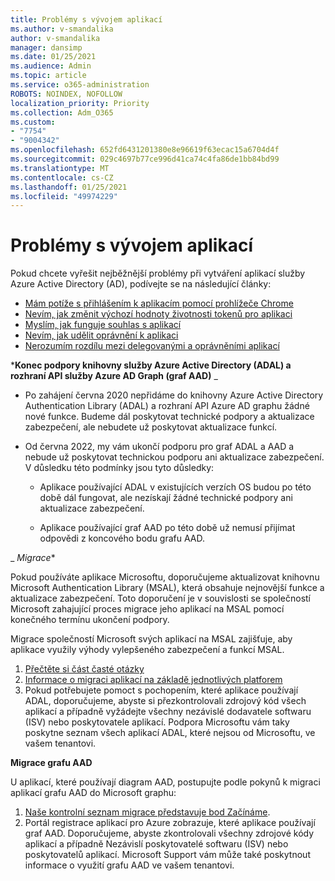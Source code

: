 ```yaml
---
title: Problémy s vývojem aplikací
ms.author: v-smandalika
author: v-smandalika
manager: dansimp
ms.date: 01/25/2021
ms.audience: Admin
ms.topic: article
ms.service: o365-administration
ROBOTS: NOINDEX, NOFOLLOW
localization_priority: Priority
ms.collection: Adm_O365
ms.custom:
- "7754"
- "9004342"
ms.openlocfilehash: 652fd6431201380e8e96619f63ecac15a6704d4f
ms.sourcegitcommit: 029c4697b77ce996d41ca74c4fa86de1bb84bd99
ms.translationtype: MT
ms.contentlocale: cs-CZ
ms.lasthandoff: 01/25/2021
ms.locfileid: "49974229"
---
```

# <a name="issues-developing-applications"></a>Problémy s vývojem aplikací

Pokud chcete vyřešit nejběžnější problémy při vytváření aplikací služby Azure Active Directory (AD), podívejte se na následující články:

- [Mám potíže s přihlášením k aplikacím pomocí prohlížeče Chrome](https://docs.microsoft.com/office365/troubleshoot/miscellaneous/chrome-behavior-affects-applications) 
- [Nevím, jak změnit výchozí hodnoty životnosti tokenů pro aplikaci](https://docs.microsoft.com/azure/active-directory/develop/registration-config-change-token-lifetime-how-to) 
- [Myslím, jak funguje souhlas s aplikací](https://docs.microsoft.com/azure/active-directory/application-dev-consent-framework) 
- [Nevím, jak udělit oprávnění k aplikaci](https://docs.microsoft.com/azure/active-directory/manage-apps/configure-user-consent) 
- [Nerozumím rozdílu mezi delegovanými a oprávněními aplikací](https://docs.microsoft.com/azure/active-directory/develop/delegated-and-app-perms)

***Konec podpory knihovny služby Azure Active Directory (ADAL) a rozhraní API služby Azure AD Graph (graf AAD)** _

- Po zahájení června 2020 nepřidáme do knihovny Azure Active Directory Authentication Library (ADAL) a rozhraní API Azure AD graphu žádné nové funkce. Budeme dál poskytovat technické podpory a aktualizace zabezpečení, ale nebudete už poskytovat aktualizace funkcí.

- Od června 2022, my vám ukončí podporu pro graf ADAL a AAD a nebude už poskytovat technickou podporu ani aktualizace zabezpečení. V důsledku této podmínky jsou tyto důsledky:

    - Aplikace používající ADAL v existujících verzích OS budou po této době dál fungovat, ale nezískají žádné technické podpory ani aktualizace zabezpečení.

    - Aplikace používající graf AAD po této době už nemusí přijímat odpovědi z koncového bodu grafu AAD.

_ *Migrace**

Pokud používáte aplikace Microsoftu, doporučujeme aktualizovat knihovnu Microsoft Authentication Library (MSAL), která obsahuje nejnovější funkce a aktualizace zabezpečení. Toto doporučení je v souvislosti se společností Microsoft zahajující proces migrace jeho aplikací na MSAL pomocí konečného termínu ukončení podpory. 

Migrace společností Microsoft svých aplikací na MSAL zajišťuje, aby aplikace využily výhody vylepšeného zabezpečení a funkcí MSAL.

1. [Přečtěte si část časté otázky](https://docs.microsoft.com/azure/active-directory/develop/msal-migration#frequently-asked-questions-faq) 
2. [Informace o migraci aplikací na základě jednotlivých platforem](https://docs.microsoft.com/azure/active-directory/develop/msal-migration#frequently-asked-questions-faq) 
3. Pokud potřebujete pomoct s pochopením, které aplikace používají ADAL, doporučujeme, abyste si přezkontrolovali zdrojový kód všech aplikací a případně vyžádejte všechny nezávislé dodavatele softwaru (ISV) nebo poskytovatele aplikací. Podpora Microsoftu vám taky poskytne seznam všech aplikací ADAL, které nejsou od Microsoftu, ve vašem tenantovi.

**Migrace grafu AAD**

U aplikací, které používají diagram AAD, postupujte podle pokynů k migraci aplikací grafu AAD do Microsoft graphu:

1. [Naše kontrolní seznam migrace představuje bod Začínáme](https://docs.microsoft.com/graph/migrate-azure-ad-graph-planning-checklist). 
2. Portál registrace aplikací pro Azure zobrazuje, které aplikace používají graf AAD. Doporučujeme, abyste zkontrolovali všechny zdrojové kódy aplikací a případně Nezávislí poskytovatelé softwaru (ISV) nebo poskytovatelů aplikací. Microsoft Support vám může také poskytnout informace o využití grafu AAD ve vašem tenantovi.







